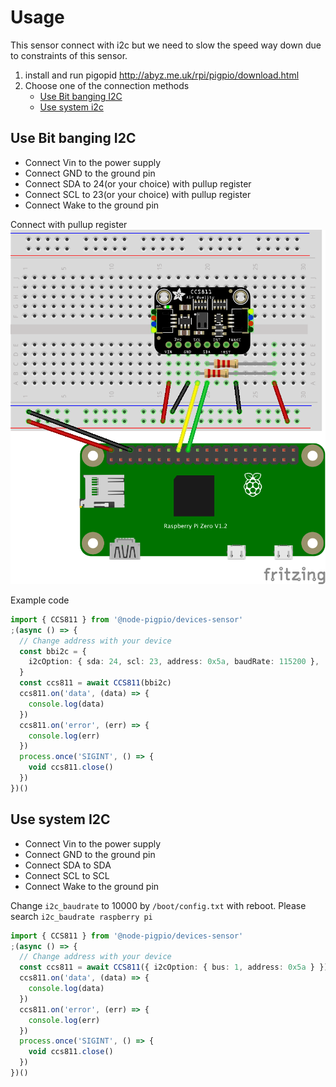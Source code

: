 # Usage

This sensor connect with i2c but we need to slow the speed way down due to constraints of this sensor.

1. install and run pigopid http://abyz.me.uk/rpi/pigpio/download.html
2. Choose one of the connection methods
   - [Use Bit banging I2C](#Use-Bit-banging-I2C)
   - [Use system i2c](#Use-system-i2c)

## Use Bit banging I2C

- Connect Vin to the power supply
- Connect GND to the ground pin
- Connect SDA to 24(or your choice) with pullup register
- Connect SCL to 23(or your choice) with pullup register
- Connect Wake to the ground pin

Connect with pullup register
![Wiring for CCS811](image/wireccs811.png)

Example code

```ts
import { CCS811 } from '@node-pigpio/devices-sensor'
;(async () => {
  // Change address with your device
  const bbi2c = {
    i2cOption: { sda: 24, scl: 23, address: 0x5a, baudRate: 115200 },
  }
  const ccs811 = await CCS811(bbi2c)
  ccs811.on('data', (data) => {
    console.log(data)
  })
  ccs811.on('error', (err) => {
    console.log(err)
  })
  process.once('SIGINT', () => {
    void ccs811.close()
  })
})()
```

## Use system I2C

- Connect Vin to the power supply
- Connect GND to the ground pin
- Connect SDA to SDA
- Connect SCL to SCL
- Connect Wake to the ground pin

Change `i2c_baudrate` to 10000 by `/boot/config.txt` with reboot. Please search `i2c_baudrate raspberry pi`

```ts
import { CCS811 } from '@node-pigpio/devices-sensor'
;(async () => {
  // Change address with your device
  const ccs811 = await CCS811({ i2cOption: { bus: 1, address: 0x5a } })
  ccs811.on('data', (data) => {
    console.log(data)
  })
  ccs811.on('error', (err) => {
    console.log(err)
  })
  process.once('SIGINT', () => {
    void ccs811.close()
  })
})()
```
